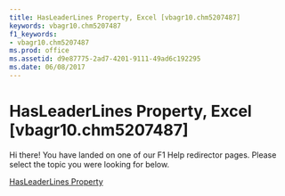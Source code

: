 ```yaml
---
title: HasLeaderLines Property, Excel [vbagr10.chm5207487]
keywords: vbagr10.chm5207487
f1_keywords:
- vbagr10.chm5207487
ms.prod: office
ms.assetid: d9e87775-2ad7-4201-9111-49ad6c192295
ms.date: 06/08/2017
---
```



# HasLeaderLines Property, Excel [vbagr10.chm5207487]

Hi there! You have landed on one of our F1 Help redirector pages. Please select the topic you were looking for below.

[HasLeaderLines Property](http://msdn.microsoft.com/library/7bd99363-8845-f74f-2732-7570427d7a22%28Office.15%29.aspx)

